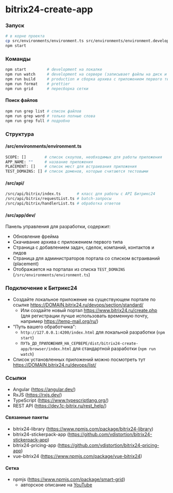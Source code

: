 # bitrix24-create-app

### Запуск

```sh
# в корне проекта
cp src/environments/environment.ts src/environments/environment.development.ts
npm start
```

### Команды

```sh
npm start         # development на локалке
npm run watch     # development на сервере (записывает файлы на диск и следит за изменениями)
npm run build     # production и сборка архива с приложением первого типа
npm run format    # prettier
npm run grid      # пересборка сетки
```

#### Поиск файлов

```bash
npm run grep list # список файлов
npm run grep word # только полные слова
npm run grep full # подробно
```

### Структура

#### /src/environments/environment.ts

```sh
SCOPE: []        # список скоупов, необходимых для работы приложения
APP_NAME: ""     # название приложения
PLACEMENT: []    # список мест для встраивания приложения
TEST_DOMAINS: [] # список доменов, которые считаются тестовыми
```

#### /src/api/

```sh
/src/api/bitrix/index.ts       # класс для работы с API Битрикс24
/src/api/bitrix/requestList.ts # batch-запросы
/src/api/bitrix/handlerList.ts # обработка ответов
```

#### /src/app/dev/

Панель управления для разработки, содержит:

- Обновление фрейма
- Скачивание архива с приложением первого типа
- Страница с добавлением задач, сделок, компаний, контактов и лидов
- Страница для администраторов портала со списком встраиваний (placement)
- Отображается на порталах из списка `TEST_DOMAINS` (`/src/environments/environment.ts`)

### Подключение к Битрикс24

- Создайте локальное приложение на существующем портале по ссылке https://DOMAIN.bitrix24.ru/devops/section/standard/
  - Или создайте новый портал https://www.bitrix24.ru/create.php (для регистрации лучше использовать временную почту, например https://temp-mail.org/ru/)
- "Путь вашего обработчика":
  - `http://127.0.0.1:4200/index.html` для локальной разработки (`npm start`)
  - `ПУТЬ_ДО_ПРИЛОЖЕНИЯ_НА_СЕРВЕРЕ/dist/bitrix24-create-app/browser/index.html` для стандартной разработки (`npm run watch`)
- Список установленных приложений можно посмотреть тут https://DOMAIN.bitrix24.ru/devops/list/

### Ссылки

- Angular (https://angular.dev/)
- RxJS (https://rxjs.dev/)
- TypeScript (https://www.typescriptlang.org/)
- REST API (https://dev.1c-bitrix.ru/rest_help/)

#### Связанные пакеты

- bitrix24-library (https://www.npmjs.com/package/bitrix24-library)
- bitrix24-stickerpack-app (https://github.com/vdistortion/bitrix24-stickerpack-app)
- bitrix24-pricing-app (https://github.com/vdistortion/bitrix24-pricing-app)
- vue-bitrix24 (https://www.npmjs.com/package/vue-bitrix24)

#### Сетка

- npmjs (https://www.npmjs.com/package/smart-grid)
  - авторское описание на [YouTube](https://www.youtube.com/playlist?list=PLyeqauxei6je28tJvioIsE0bYnARh0UVz)
